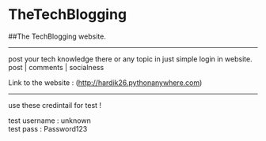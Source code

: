 # TheTechBlogging
##The TechBlogging website.
<hr>
post your tech knowledge there  or any topic in  just simple login in website.
<br>
post | comments | socialness

Link to the website : (http://hardik26.pythonanywhere.com)
<hr>
use these credintail for test !<br>

test username : unknown<br>
test pass : Password123

